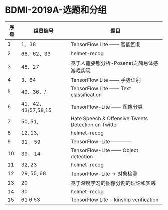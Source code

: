 # BDMI-2019A-选题和分组

| 序号 | 组员编号 | 题目                        |
| ---- | -------- | --------------------------- |
| 1    | 1、38    | TensorFlow Lite —— 智能回复 |
| 2    | 66、62、33   | helmet-recog                |
| 3    | 48、27   | 基于人體姿態分析-Posenet之简易体感游戏实现   |
| 4    | 3、64    | TensorFlow Lite —— 手势识别 |
| 5    | 49、36、/    | TensorFlow Lite —— Text classification |
| 6    |41、42、43/57,58,15| TensorFlow-Lite —— 图像分类|
| 7    |50, 51,   | Hate Speech & Offensive Tweets Detection on Twitter|
| 8    |12, 13,   | helmet-recog                |
| 9    |31， 59   | TensorFlow-Lite ————        |
| 10    |39， 14   | TensorFlow-Lite —— Object detection |
| 11    |32, 23   | helmet-recog                |
| 12    |29, 55, 68 | TensorFlow-Lite -> 对象检测 |
| 13    |20 | 基于深度学习的图像分割的理论和实践 |
|14    | 30 | helmet-recog |
| 15 | 61 6 53 | TensorFlow Lite - kinship verification |
